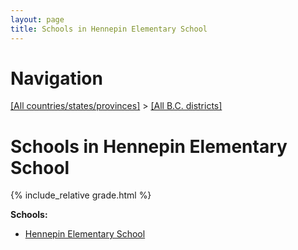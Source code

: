 ```yaml
---
layout: page
title: Schools in Hennepin Elementary School
---
```

# Navigation

[[All countries/states/provinces]](../..) > [[All B.C. districts]](..)

# Schools in Hennepin Elementary School

{% include_relative grade.html %}

**Schools:**

- [Hennepin Elementary School](Hennepin_Elementary_School.md)
